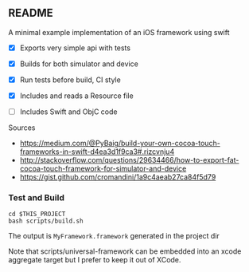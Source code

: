 README
------


A minimal example implementation of an iOS framework using swift

- [x] Exports very simple api with tests
- [x] Builds for both simulator and device
- [x] Run tests before build, CI style
- [x] Includes and reads a Resource file
- [ ] Includes Swift and ObjC code



Sources

- https://medium.com/@PyBaig/build-your-own-cocoa-touch-frameworks-in-swift-d4ea3d1f9ca3#.rizcvnju4
- http://stackoverflow.com/questions/29634466/how-to-export-fat-cocoa-touch-framework-for-simulator-and-device
- https://gist.github.com/cromandini/1a9c4aeab27ca84f5d79

### Test and Build

    cd $THIS_PROJECT
    bash scripts/build.sh

The output is `MyFramework.framework` generated in the project dir 

Note that scripts/universal-framework can be embedded into an xcode aggregate target
but I prefer to keep it out of XCode.
